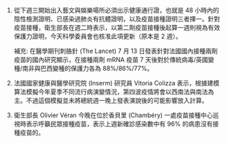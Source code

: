 1. 從下週三開始出入藝文與娛樂場所必須出示健康通行證，也就是 48 小時內的陰性檢測證明、已感染過肺炎有抗體證明，以及疫苗接種證明三者擇一。針對疫苗接種，衛生部長在週二時表示，以第二劑疫苗接種後起算一週則視為有效保護力證明，今天科學委員會也核准此項更新（原本是 2 週）。

   補充: 在醫學期刊刺胳針 (The Lancet) 7 月 13 日發表針對法國國內接種兩劑疫苗的國內研究顯示，在接種兩劑 mRNA 疫苗 7 天後對於傳統病毒/英國變種/南非與巴西變種的保護力各為 88%/86%/77%。

1. 法國國家健康與醫學研究院 (Inserm) 研究員 Vitoria Colizza 表示，根據建模算法模擬今年夏季不同流行病演變情況，第四波疫情將會以西南法與南法為主。不過這個模擬並未將總統週一晚上發表演說後的可能影響放入計算。
1. 衛生部長 Olivier Véran 今晚在位於香貝里 (Chambéry) 一處疫苗接種中心巡視時表示呼籲民眾接種疫苗，表示上週新確診感染數中有 96% 的病患沒有接種疫苗的。

